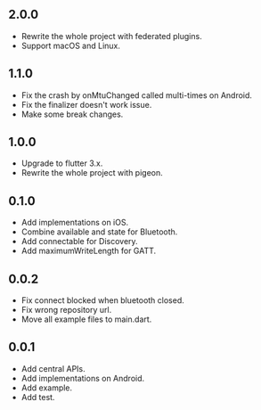 ## 2.0.0

- Rewrite the whole project with federated plugins.
- Support macOS and Linux.

## 1.1.0

- Fix the crash by onMtuChanged called multi-times on Android.
- Fix the finalizer doesn't work issue.
- Make some break changes.

## 1.0.0

- Upgrade to flutter 3.x.
- Rewrite the whole project with pigeon.

## 0.1.0

- Add implementations on iOS.
- Combine available and state for Bluetooth.
- Add connectable for Discovery.
- Add maximumWriteLength for GATT.

## 0.0.2

- Fix connect blocked when bluetooth closed.
- Fix wrong repository url.
- Move all example files to main.dart.

## 0.0.1

- Add central APIs.
- Add implementations on Android.
- Add example.
- Add test.